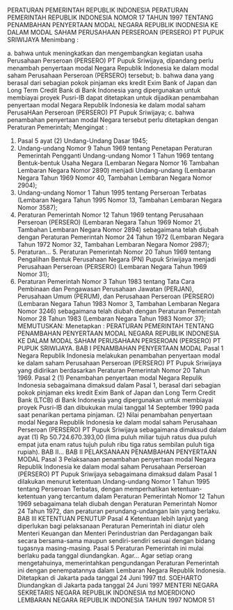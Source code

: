  PERATURAN PEMERINTAH REPUBLIK INDONESIA PERATURAN PEMERINTAH REPUBLIK INDONESIA NOMOR 17 TAHUN 1997 TENTANG PENAMBAHAN PENYERTAAN MODAL NEGARA REPUBLIK INODNESIA KE DALAM MODAL SAHAM PERUSAHAAN PERSEROAN (PERSERO) PT PUPUK SRIWIJAYA
Menimbang :

a. bahwa untuk meningkatkan dan mengembangkan kegiatan usaha Perusahaan Perseroan (PERSERO) PT Pupuk Sriwijaya, dipandang perlu menambah penyertaan modal Negara Republik Indonesia ke dalam modal saham Perusahaan Perseroan (PERSERO) tersebut;
b. bahwa dana yang berasal dari sebagian pokok pinjaman eks kredit Exim Bank of Japan dan Long Term Credit Bank di Bank Indonesia yang dipergunakan untuk membiayai proyek Pusri-IB dapat ditetapkan untuk dijadikan penambahan penyertaan modal Negara Republik Indonesia ke dalam modal saham PerusaHAan Perseroan (PERSERO) PT Pupuk Sriwijaya;
c. bahwa penambahan penyertaan modal Negara tersebut perlu ditetapkan dengan Peraturan Pemerintah;
Mengingat :

1. Pasal 5 ayat (2) Undang-Undang Dasar 1945;
2. Undang-undang Nomor 9 Tahun 1969 tentang Penetapan Peraturan Pemerintah Pengganti Undang-undang Nomor 1 Tahun 1969 tentang Bentuk-bentuk Usaha Negara (Lembaran Negara Nomor 16 Tambahan Lembaran Negara Nomor 2890) menjadi Undang-undang (Lembaran Negara Tahun 1969 Nomor 40, Tambahan Lembaran Negara Nomor 2904);
3. Undang-undang Nomor 1 Tahun 1995 tentang Perseroan Terbatas (Lembaran Negara Tahun 1995 Nomor 13, Tambahan Lembaran Negara Nomor 3587);
4. Peraturan Pemerintah Nomor 12 Tahun 1969 tentang Perusahaan Perseroan (PERSERO) (Lembaran Negara Tahun 1969 Nomor 21, Tambahan Lembaran Negara Nomor 2894) sebagaimana telah diubah dengan Peraturan Pemerintah Nomor 24 Tahun 1972 (Lembaran Negara Tahun 1972 Nomor 32, Tambahan Lembaran Negara Nomor 2987);
5. Peraturan… 5. Peraturan Pemerintah Nomor 20 Tahun 1969 tentang Pengalihan Bentuk Perusahaan Negara (PN) Pupuk Sriwijaya menjadi Perusahaan Perseroan (PERSERO) (Lembaran Negara Tahun 1969 Nomor 31);
6. Peraturan Pemerintah Nomor 3 Tahun 1983 tentang Tata Cara Pembinaan dan Pengawasan Perusahaan Jawatan (PERJAN), Perusahaan Umum (PERUM), dan Perusahaan Perseroan (PERSERO) (Lembaran Negara Tahun 1983 Nomor 3, Tambahan Lembaran Negara Nomor 3246) sebagaimana telah diubah dengan Peraturan Pemerintah Nomor 28 Tahun 1983 (Lembaran Negara Tahun 1983 Nomor 37);
MEMUTUSKAN:
 Menetapkan : PERATURAN PEMERINTAH TENTANG PENAMBAHAN PENYERTAAN MODAL NEGARA REPUBLIK INDONESIA KE DALAM MODAL SAHAM PERUSAHAAN PERSEROAN (PERSERO) PT PUPUK SRIWIJAYA.
BAB I PENAMBAHAN PENYERTAAN MODAL
Pasal 1
Negara Republik Indonesia melakukan penambahan penyertaan modal ke dalam saham Perusahaan Perseroan (PERSERO) PT Pupuk Sriwijaya yang didirikan berdasarkan Peraturan Pemerintah Nomor 20 Tahun 1969.
Pasal 2
(1) Penambahan penyertaan modal Negara Repulik Indonesia sebagaimana dimaksud dalam Pasal 1, berasal dari sebagian pokok pinjaman eks kredit Exim Bank of Japan dan Long Term Credit Bank (LTCB) di Bank Indonesia yang dipergunakan untuk membiayai proyek Pusri-IB dan dibukukan mulai tanggal 14 September 1990 pada saat penarikan pertama pinjaman.
(2) Nilai penambahan penyertaan modal Negara Republik Indonesia ke dalam modal saham Perusahaan Perseroan (PERSERO) PT Pupuk Sriwijaya sebagaimana dimaksud dalam ayat (1) Rp 50.724.670.393,00 (lima puluh miliar tujuh ratus dua puluh empat juta enam ratus tujuh puluh ribu tiga ratus sembilan puluh tiga rupiah). BAB II…
BAB II PELAKSANAAN PENAMBAHAN PENYERTAAN MODAL
Pasal 3
Pelaksanaan penambahan penyertaan modal Negara Republik Indonesia ke dalam modal saham Perusahaan Perseroan (PERSERO) PT Pupuk Sriwijaya sebagaimana dimaksud dalam Pasal 1 dilakukan menurut ketentuan Undang-undang Nomor 1 Tahun 1995 tentang Perseroan Terbatas, dengan memperhatikan ketentuan-ketentuan yang tercantum dalam Peraturan Pemerintah Nomor 12 Tahun 1969 sebagaimana telah diubah dengan Peraturan Pemerintah Nomor 24 Tahun 1972, dan peraturan perundang-undangan lain yang berlaku.
BAB III KETENTUAN PENUTUP
Pasal 4
Ketentuan lebih lanjut yang diperlukan bagi pelaksanaan Peraturan Pemerintah ini diatur oleh Menteri Keuangan dan Menteri Perindustrian dan Perdagangan baik secara bersama-sama maupun sendiri-sendiri sesuai dengan bidang tugasnya masing-masing.
Pasal 5
Peraturan Pemerintah ini mulai berlaku pada tanggal diundangkan. Agar…
Agar setiap orang mengetahuinya, memerintahkan pengundangan Peraturan Pemerintah ini dengan penempatannya dalam Lembaran Negara Republik Indonesia. Ditetapkan di Jakarta pada tanggal 24 Juni 1997 ttd. SOEHARTO Diundangkan di Jakarta pada tanggal 24 Juni 1997 MENTERI NEGARA SEKRETARIS NEGARA REPUBLIK INDONESIA ttd MOERDIONO LEMBARAN NEGARA REPUBLIK INDONESIA TAHUN 1997 NOMOR 51